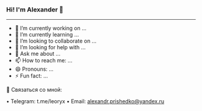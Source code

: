 ### Hi! I'm Alexander 👋
------------------------------------------------------


- 🔭 I’m currently working on ...
- 🌱 I’m currently learning ...
- 👯 I’m looking to collaborate on ...
- 🤔 I’m looking for help with ...
- 💬 Ask me about ...
- 📫 How to reach me: ...
- 😄 Pronouns: ...
- ⚡ Fun fact: ...

💬 Связаться со мной:

• Telegram: t.me/leoryx
• Email: alexandr.prishedko@yandex.ru
